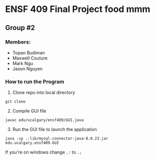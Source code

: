 # ENSF 409 Final Project food mmm
## Group #2 
### Members: 
- Topan Budiman
- Maxwell Couture
- Mark Ngu
- Jason Nguyen

### How to run the Program
1. Clone repo into local directory<br>
```
git clone
```
2. Compile GUI file
```
javac edu/ucalgary/ensf409/GUI.java
```
3. Run the GUI file to launch the application
```
java -cp .:lib/mysql-connector-java-8.0.23.jar edu.ucalgary.ensf409.GUI
```
If you're on windows change ``.:`` to ```.;```

